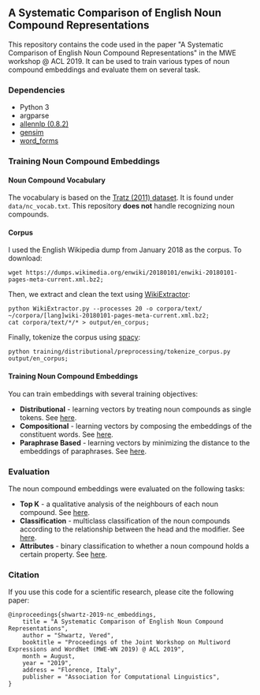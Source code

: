 ## A Systematic Comparison of English Noun Compound Representations

This repository contains the code used in the paper "A Systematic Comparison of English Noun Compound Representations" in the MWE workshop @ ACL 2019. 
It can be used to train various types of noun compound embeddings and evaluate them on several task. 

### Dependencies

- Python 3
- argparse
- [allennlp (0.8.2)](https://github.com/allenai/allennlp/)
- [gensim](https://github.com/RaRe-Technologies/gensim)
- [word_forms](https://github.com/gutfeeling/word_forms)

### Training Noun Compound Embeddings

#### Noun Compound Vocabulary

The vocabulary is based on the [Tratz (2011) dataset](http://digitallibrary.usc.edu/cdm/ref/collection/p15799coll3/id/176191). It is found under `data/nc_vocab.txt`. This repository **does not** handle recognizing noun compounds.  

#### Corpus 

I used the English Wikipedia dump from January 2018 as the corpus. To download:

```
wget https://dumps.wikimedia.org/enwiki/20180101/enwiki-20180101-pages-meta-current.xml.bz2;
```

Then, we extract and clean the text using [WikiExtractor](https://github.com/attardi/wikiextractor):

```
python WikiExtractor.py --processes 20 -o corpora/text/ ~/corpora/[lang]wiki-20180101-pages-meta-current.xml.bz2;
cat corpora/text/*/* > output/en_corpus;
```

Finally, tokenize the corpus using [spacy](https://spacy.io/):

```
python training/distributional/preprocessing/tokenize_corpus.py output/en_corpus;
```

#### Training Noun Compound Embeddings

You can train embeddings with several training objectives:

- **Distributional** - learning vectors by treating noun compounds as single tokens. See [here](source/training/distributional/README.md). 
- **Compositional** - learning vectors by composing the embeddings of the constituent words. See [here](source/training/compositional/README.md). 
- **Paraphrase Based** - learning vectors by minimizing the distance to the embeddings of paraphrases. See [here](source/training/paraphrase_based/README.md). 

### Evaluation

The noun compound embeddings were evaluated on the following tasks:

- **Top K** - a qualitative analysis of the neighbours of each noun compound. See [here](source/evaluation/top_k/README.md). 
- **Classification** - multiclass classification of the noun compounds according to the relationship between the head and the modifier. See [here](source/evaluation/classification/README.md).
- **Attributes** - binary classification to whether a noun compound holds a certain property. See [here](source/evaluation/attributes/README.md).

### Citation

If you use this code for a scientific research, please cite the following paper:

```
@inproceedings{shwartz-2019-nc_embeddings,
    title = "A Systematic Comparison of English Noun Compound Representations",
    author = "Shwartz, Vered",
    booktitle = "Proceedings of the Joint Workshop on Multiword Expressions and WordNet (MWE-WN 2019) @ ACL 2019",
    month = August,
    year = "2019",
    address = "Florence, Italy",
    publisher = "Association for Computational Linguistics",
}
```
